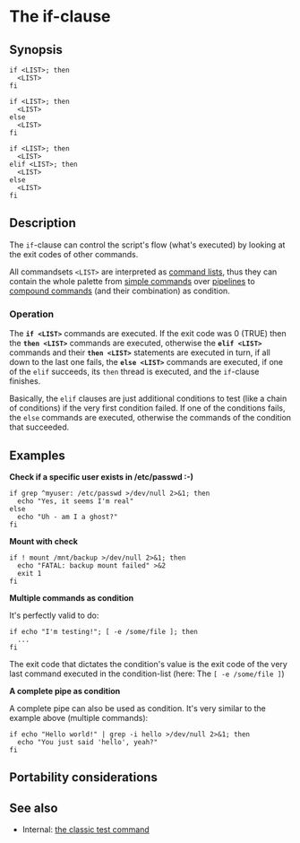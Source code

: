 # The if-clause

## Synopsis

    if <LIST>; then
      <LIST>
    fi

    if <LIST>; then
      <LIST>
    else
      <LIST>
    fi

    if <LIST>; then
      <LIST>
    elif <LIST>; then
      <LIST>
    else
      <LIST>
    fi

## Description

The `if`-clause can control the script's flow (what's executed) by
looking at the exit codes of other commands.

All commandsets `<LIST>` are interpreted as [command
lists](syntax/basicgrammar.md#lists), thus they can contain the whole
palette from [simple commands](syntax/basicgrammar.md#simple_commands)
over [pipelines](syntax/basicgrammar.md#pipelines) to [compound
commands](syntax/basicgrammar.md#compound_commands) (and their
combination) as condition.

### Operation

The **`if <LIST>`** commands are executed. If the exit code was 0 (TRUE)
then the **`then <LIST>`** commands are executed, otherwise the
**`elif <LIST>`** commands and their **`then <LIST>`** statements are
executed in turn, if all down to the last one fails, the
**`else <LIST>`** commands are executed, if one of the `elif` succeeds,
its `then` thread is executed, and the `if`-clause finishes.

Basically, the `elif` clauses are just additional conditions to test
(like a chain of conditions) if the very first condition failed. If one
of the conditions fails, the `else` commands are executed, otherwise the
commands of the condition that succeeded.

## Examples

**Check if a specific user exists in /etc/passwd :-)**

    if grep ^myuser: /etc/passwd >/dev/null 2>&1; then
      echo "Yes, it seems I'm real"
    else
      echo "Uh - am I a ghost?"
    fi

**Mount with check**

    if ! mount /mnt/backup >/dev/null 2>&1; then
      echo "FATAL: backup mount failed" >&2
      exit 1
    fi

**Multiple commands as condition**

It's perfectly valid to do:

    if echo "I'm testing!"; [ -e /some/file ]; then
      ...
    fi

The exit code that dictates the condition's value is the exit code of
the very last command executed in the condition-list (here: The
`[ -e /some/file ]`)

**A complete pipe as condition**

A complete pipe can also be used as condition. It's very similar to the
example above (multiple commands):

    if echo "Hello world!" | grep -i hello >/dev/null 2>&1; then
      echo "You just said 'hello', yeah?"
    fi

## Portability considerations

## See also

- Internal: [the classic test command](commands/classictest.md)
